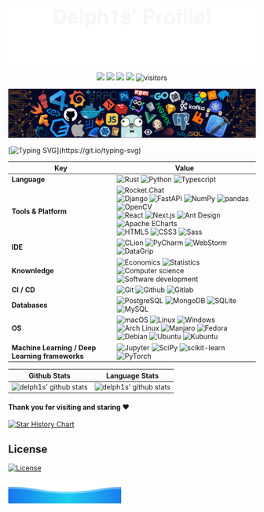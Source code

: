 <!-- banner-top -->

![](assets/svg/banner-top.svg)

<!-- shields -->

<p align="center">
    <a href="https://github.com/delph1s/delph1s"><img src="https://img.shields.io/badge/status-updating-2DFF91"></a>
    <!-- <a href="https://github.com/rust-lang/rust"><img src="https://img.shields.io/badge/Rust-^1.74.1-FF2D9B?logo=rust&logoColor=white"></a> -->
    <!-- <a href="https://github.com/python/cpython"><img src="https://img.shields.io/badge/Python-^3.10-FF2D9B?logo=python&logoColor=white"></a> -->
    <!-- <a href="https://github.com/vercel/next.js"><img src="https://img.shields.io/badge/Next.js-^14.0.3-FF2D9B?logo=nextdotjs&logoColor=white"></a> -->
    <!-- <a href="https://github.com/dcurtis/markdown-mark"><img src="https://img.shields.io/badge/Markdwon-mdx-FF2D9B?logo=markdown&logoColor=white"></a> -->
    <a href="https://github.com/delph1s/delph1s/graphs/contributors"><img src="https://img.shields.io/github/contributors/delph1s/delph1s?logo=github&logoColor=white&color=orange"></a>
    <a href="https://github.com/delph1s/delph1s/stargazers"><img src="https://img.shields.io/github/stars/delph1s/delph1s.svg?logo=github&logoColor=white&color=gold"></a>
    <a href="https://github.com/delph1s/delph1s/network/members"><img src="https://img.shields.io/github/forks/delph1s/delph1s.svg?logo=github&logoColor=white&color=springgreen"></a>
    <img src="https://visitor-badge.laobi.icu/badge?page_id=delph1s.delph1s?left_color=white&right_color=blue" alt="visitors"/>
</p>

<!-- banner-header -->

![](assets/img/banner-header.png)

<!-- ticker -->   

[![Typing SVG](https://readme-typing-svg.demolab.com?font=Fira+Code&weight=700&size=24&duration=800&pause=1000&center=true&vCenter=true&random=false&width=900&height=66&lines=Hi+there+%F0%9F%91%8B%2C+I+am+delph1s.;Welcome+to+My+Profile!;Stay+learning%2C+stay+hungry!)](https://git.io/typing-svg)

<!-- skills -->

| Key                                             | Value                                                                                                                                                                                                                                                                                                                                                                                                                                                                                                                                                                                                                                                                                                                                                                                                                                                                                                                                                                                                                                                                                                                                                                                                                                                                                                                                                                                                                                                                                                                                                                                                                                        |
|-------------------------------------------------|----------------------------------------------------------------------------------------------------------------------------------------------------------------------------------------------------------------------------------------------------------------------------------------------------------------------------------------------------------------------------------------------------------------------------------------------------------------------------------------------------------------------------------------------------------------------------------------------------------------------------------------------------------------------------------------------------------------------------------------------------------------------------------------------------------------------------------------------------------------------------------------------------------------------------------------------------------------------------------------------------------------------------------------------------------------------------------------------------------------------------------------------------------------------------------------------------------------------------------------------------------------------------------------------------------------------------------------------------------------------------------------------------------------------------------------------------------------------------------------------------------------------------------------------------------------------------------------------------------------------------------------------|
| **Language**                                    | ![Rust](https://img.shields.io/badge/-Rust-%23FF2D55?style=flat&logo=rust&logoColor=%23FFFFFF&color=%23FF2D55) ![Python](https://img.shields.io/badge/-Python-%23FF2D55?style=flat&logo=python&logoColor=%23FFFFFF&color=%23FF2D55) ![Typescript](https://img.shields.io/badge/-Typescript-%23FF2D55?style=flat&logo=typescript&logoColor=%23FFFFFF&color=%23FF2D55)                                                                                                                                                                                                                                                                                                                                                                                                                                                                                                                                                                                                                                                                                                                                                                                                                                                                                                                                                                                                                                                                                                                                                                                                                                                                         |
| **Tools & Platform**                            | ![Rocket.Chat](https://img.shields.io/badge/-Rocket.Chat-%235856D6?style=flat&logo=rocketdotchat&logoColor=%23FFFFFF&color=%235856D6) <br/> ![Django](https://img.shields.io/badge/-Django-%235856D6?style=flat&logo=django&logoColor=%23FFFFFF&color=%235856D6) ![FastAPI](https://img.shields.io/badge/-FastAPI-%235856D6?style=flat&logo=fastapi&logoColor=%23FFFFFF&color=%235856D6) ![NumPy](https://img.shields.io/badge/-NumPy-%235856D6?style=flat&logo=numpy&logoColor=%23FFFFFF&color=%235856D6) ![pandas](https://img.shields.io/badge/-pandas-%235856D6?style=flat&logo=pandas&logoColor=%23FFFFFF&color=%235856D6) ![OpenCV](https://img.shields.io/badge/-OpenCV-%235856D6?style=flat&logo=opencv&logoColor=%23FFFFFF&color=%235856D6) <br/> ![React](https://img.shields.io/badge/-React-%235856D6?style=flat&logo=react&logoColor=%23FFFFFF&color=%235856D6) ![Next.js](https://img.shields.io/badge/-Next.js-%235856D6?style=flat&logo=nextdotjs&logoColor=%23FFFFFF&color=%235856D6) ![Ant Design](https://img.shields.io/badge/-Ant%20Design-%235856D6?style=flat&logo=antdesign&logoColor=%23FFFFFF&color=%235856D6) ![Apache ECharts](https://img.shields.io/badge/-Apache%20ECharts-%235856D6?style=flat&logo=apacheecharts&logoColor=%23FFFFFF&color=%235856D6) <br/> ![HTML5](https://img.shields.io/badge/-HTML5-%235856D6?style=flat&logo=html5&logoColor=%23FFFFFF&color=%235856D6) ![CSS3](https://img.shields.io/badge/-CSS3-%235856D6?style=flat&logo=css3&logoColor=%23FFFFFF&color=%235856D6) ![Sass](https://img.shields.io/badge/-Sass-%235856D6?style=flat&logo=sass&logoColor=%23FFFFFF&color=%235856D6) |
| **IDE**                                         | ![CLion](https://img.shields.io/badge/-CLion-%23007AFF?style=flat&logo=clion&logoColor=%23FFFFFF&color=%23007AFF) ![PyCharm](https://img.shields.io/badge/-PyCharm-%23007AFF?style=flat&logo=pycharm&logoColor=%23FFFFFF&color=%23007AFF) ![WebStorm](https://img.shields.io/badge/-WebStorm-%23007AFF?style=flat&logo=webstorm&logoColor=%23FFFFFF&color=%23007AFF) ![DataGrip](https://img.shields.io/badge/-DataGrip-%23007AFF?style=flat&logo=datagrip&logoColor=%23FFFFFF&color=%23007AFF)                                                                                                                                                                                                                                                                                                                                                                                                                                                                                                                                                                                                                                                                                                                                                                                                                                                                                                                                                                                                                                                                                                                                              |
| **Knownledge**                                  | ![Economics](https://img.shields.io/badge/-Economics-%235AC8FA?style=flat&logo=apple&logoColor=%23FFFFFF&color=%235AC8FA) ![Statistics](https://img.shields.io/badge/-Statistics-%235AC8FA?style=flat&logo=apple&logoColor=%23FFFFFF&color=%235AC8FA) ![Computer science](https://img.shields.io/badge/-Computer%20science-%235AC8FA?style=flat&logo=apple&logoColor=%23FFFFFF&color=%235AC8FA) ![Software development](https://img.shields.io/badge/-Software%20development-%235AC8FA?style=flat&logo=apple&logoColor=%23FFFFFF&color=%235AC8FA)                                                                                                                                                                                                                                                                                                                                                                                                                                                                                                                                                                                                                                                                                                                                                                                                                                                                                                                                                                                                                                                                                            |
| **CI / CD**                                     | ![Git](https://img.shields.io/badge/-Git-%234CD964?style=flat&logo=git&color=%234CD964) ![Github](https://img.shields.io/badge/-Github-%234CD964?style=flat&logo=github&color=%234CD964) ![Gitlab](https://img.shields.io/badge/-Gitlab-%234CD964?style=flat&logo=gitlab&color=%234CD964)                                                                                                                                                                                                                                                                                                                                                                                                                                                                                                                                                                                                                                                                                                                                                                                                                                                                                                                                                                                                                                                                                                                                                                                                                                                                                                                                                    |
| **Databases**                                   | ![PostgreSQL](https://img.shields.io/badge/-PostgreSQL-%23FFCC00?style=flat&logo=postgresql&color=%23FFCC00) ![MongoDB](https://img.shields.io/badge/-MongoDB-%23FFCC00?style=flat&logo=mongodb&color=%23FFCC00) ![SQLite](https://img.shields.io/badge/-SQLite-%23FFCC00?style=flat&logo=sqlite&color=%23FFCC00) ![MySQL](https://img.shields.io/badge/-MySQL-%23FFCC00?style=flat&logo=mysql&color=%23FFCC00)                                                                                                                                                                                                                                                                                                                                                                                                                                                                                                                                                                                                                                                                                                                                                                                                                                                                                                                                                                                                                                                                                                                                                                                                                              |
| **OS**                                          | ![macOS](https://img.shields.io/badge/-macOS-%23FF9500?style=flat&logo=macos&color=%23FF9500) ![Linux](https://img.shields.io/badge/-Linux-%23FF9500?style=flat&logo=linux&color=%23FF9500) ![Windows](https://img.shields.io/badge/-Windows-%23FF9500?style=flat&logo=windows&color=%23FF9500) <br/> ![Arch Linux](https://img.shields.io/badge/-Arch%20Linux-%23FF9500?style=flat&logo=archlinux&color=%23FF9500) ![Manjaro](https://img.shields.io/badge/-Manjaro-%23FF9500?style=flat&logo=manjaro&color=%23FF9500) ![Fedora](https://img.shields.io/badge/-Fedora-%23FF9500?style=flat&logo=fedora&color=%23FF9500) ![Debian](https://img.shields.io/badge/-Debian-%23FF9500?style=flat&logo=debian&color=%23FF9500) ![Ubuntu](https://img.shields.io/badge/-Ubuntu-%23FF9500?style=flat&logo=ubuntu&color=%23FF9500) ![Kubuntu](https://img.shields.io/badge/-Kubuntu-%23FF9500?style=flat&logo=kubuntu&color=%23FF9500)                                                                                                                                                                                                                                                                                                                                                                                                                                                                                                                                                                                                                                                                                                               |
| **Machine Learning / Deep Learning frameworks** | ![Jupyter](https://img.shields.io/badge/-Jupyter-%23FF3B30?style=flat&logo=jupyter&logoColor=%23FFFFFF&color=%23FF3B30) ![SciPy](https://img.shields.io/badge/-SciPy-%23FF3B30?style=flat&logo=scipy&logoColor=%23FFFFFF&color=%23FF3B30) ![scikit-learn](https://img.shields.io/badge/-scikit--learn-%23FF3B30?style=flat&logo=scikitlearn&logoColor=%23FFFFFF&color=%23FF3B30) ![PyTorch](https://img.shields.io/badge/-PyTorch-%23FF3B30?style=flat&logo=pytorch&logoColor=%23FFFFFF&color=%23FF3B30)                                                                                                                                                                                                                                                                                                                                                                                                                                                                                                                                                                                                                                                                                                                                                                                                                                                                                                                                                                                                                                                                                                                                     |

<!-- card stats -->

| Github Stats                                                                                                                                 | Language Stats                                                                                                                |
|----------------------------------------------------------------------------------------------------------------------------------------------|-------------------------------------------------------------------------------------------------------------------------------|
| ![delph1s' github stats](https://github-readme-stats.vercel.app/api?username=delph1s&show_icons=true&theme=algolia&include_all_commits=true) | ![delph1s' github stats](https://github-readme-stats.vercel.app/api/top-langs/?username=delph1s&theme=algolia&layout=compact) |

#### Thank you for visiting and staring :heart:

<!-- star history -->

<a href="https://star-history.com/#delph1s/delph1s&Date">
  <picture>
    <source media="(prefers-color-scheme: dark)" srcset="https://api.star-history.com/svg?repos=delph1s/delph1s&type=Date&theme=dark" />
    <source media="(prefers-color-scheme: light)" srcset="https://api.star-history.com/svg?repos=delph1s/delph1s&type=Date" />
    <img alt="Star History Chart" src="https://api.star-history.com/svg?repos=delph1s/delph1s&type=Date" />
  </picture>
</a>

<!-- license -->

## License

[![License](https://img.shields.io/badge/License-MIT-%23FF2D55?style=flat&labelColor=%235856D6&color=%23FF2D55)](https://github.com/delph1s/delph1s/blob/main/LICENSE)

<!-- banner-bottom -->

![](assets/svg/banner-bottom.svg)

